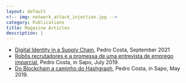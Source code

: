```yaml
---
layout: default
<!-- img: network_attack_injection.jpg -->
category: Publications
title: Magazine Articles
description: |
---
```


- [Digital Identity in a Supply Chain](https://newdatamagazine.com/edicoes/05/#p=1), Pedro Costa, September 2021
- [Robôs recrutadores e a promessa de uma entrevista de emprego imparcial](https://24.sapo.pt/tecnologia/artigos/robos-recrutadores-ea-promessa-de-uma-entrevista-de-emprego-imparcial), Pedro Costa, in Sapo, July 2019.
- [Do Blockchain a caminho do Hashgraph](https://24.sapo.pt/tecnologia/artigos/do-blockchain-a-caminho-do-hashgraph), Pedro Costa, in Sapo, May 2019.
